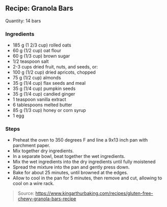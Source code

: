 ## Recipe: Granola Bars
Quantity: 14 bars  

### Ingredients
 - 185 g (1 2/3 cup) rolled oats
 - 60 g (1/2 cup) oat flour
 - 60 g (1/3 cup) brown sugar
 - 1/2 teaspoon salt
 - 2-3 cups dried fruit, nuts, and seeds, or:
 - 100 g (1/2 cup) dried apricots, chopped
 - 75 g (1/2 cup) almonds
 - 35 g (1/4 cup) flax seeds and meal
 - 35 g (1/4 cup) pumpkin seeds
 - 35 g (1/4 cup) candied ginger
 - 1 teaspoon vanilla extract
 - 6 tablespoons melted butter
 - 85 g (1/3 cup) honey or corn syrup
 - 1 egg

### Steps
 - Preheat the oven to 350 degrees F and line a 9x13 inch pan with parchment paper.
 - Mix together dry ingredients.
 - In a separate bowl, beat together the wet ingredients.
 - Mix the wet ingredients into the dry ingredients until fully moistened
 - Spread the mixture into the pan and gently press down.
 - Bake for about 25 minutes, until browned at the edges.
 - Allow to cool in the pan for 5 minutes, then remove and cut, allowing to cool on a wire rack.

> Source: https://www.kingarthurbaking.com/recipes/gluten-free-chewy-granola-bars-recipe